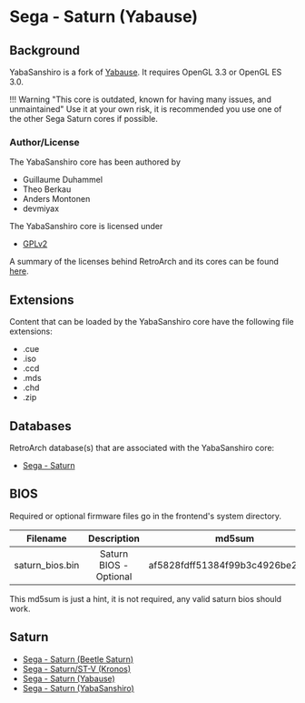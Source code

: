 # Sega - Saturn (Yabause)

## Background

YabaSanshiro is a fork of [Yabause](yabause.md). It requires OpenGL 3.3 or OpenGL ES 3.0.

!!! Warning "This core is outdated, known for having many issues, and unmaintained"
    Use it at your own risk, it is recommended you use one of the other Sega Saturn cores if possible.

### Author/License

The YabaSanshiro core has been authored by

- Guillaume Duhammel
- Theo Berkau
- Anders Montonen
- devmiyax

The YabaSanshiro core is licensed under

- [GPLv2](https://github.com/libretro/yabause/blob/yabasanshiro/yabause/COPYING)

A summary of the licenses behind RetroArch and its cores can be found [here](../development/licenses.md).

## Extensions

Content that can be loaded by the YabaSanshiro core have the following file extensions:

- .cue
- .iso
- .ccd
- .mds
- .chd
- .zip

## Databases

RetroArch database(s) that are associated with the YabaSanshiro core:

- [Sega - Saturn](https://github.com/libretro/libretro-database/blob/master/rdb/Sega%20-%20Saturn.rdb)

## BIOS

Required or optional firmware files go in the frontend's system directory.

| Filename          | Description                     | md5sum                           |
|:-----------------:|:-------------------------------:|:--------------------------------:|
| saturn_bios.bin   | Saturn BIOS - Optional          | af5828fdff51384f99b3c4926be27762 |

This md5sum is just a hint, it is not required, any valid saturn bios should work.

## Saturn

- [Sega - Saturn (Beetle Saturn)](beetle_saturn.md)
- [Sega - Saturn/ST-V (Kronos)](kronos.md)
- [Sega - Saturn (Yabause)](yabause.md)
- [Sega - Saturn (YabaSanshiro)](yabasanshiro.md)
